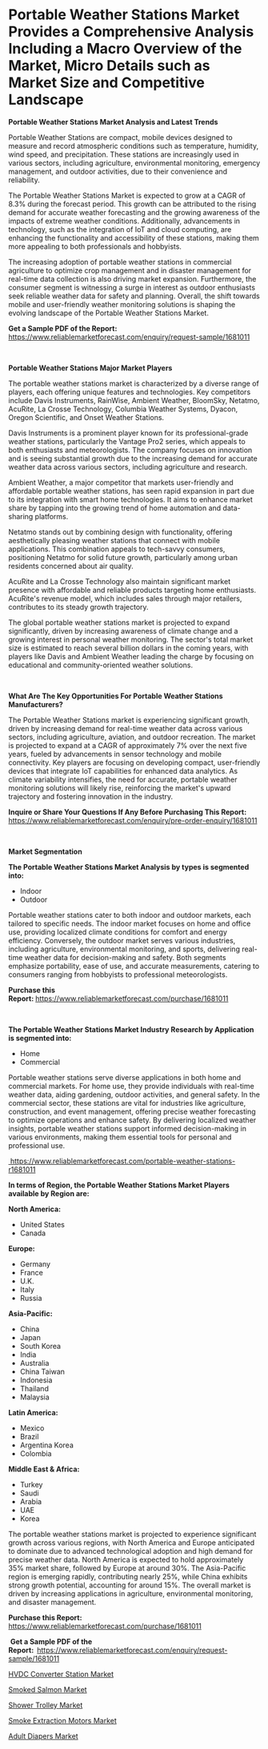 <p><h1>Portable Weather Stations Market Provides a Comprehensive Analysis Including a Macro Overview of the Market, Micro Details such as Market Size and Competitive Landscape</h1></p><p><strong>Portable Weather Stations Market Analysis and Latest Trends</strong></p>
<p><p>Portable Weather Stations are compact, mobile devices designed to measure and record atmospheric conditions such as temperature, humidity, wind speed, and precipitation. These stations are increasingly used in various sectors, including agriculture, environmental monitoring, emergency management, and outdoor activities, due to their convenience and reliability. </p><p>The Portable Weather Stations Market is expected to grow at a CAGR of 8.3% during the forecast period. This growth can be attributed to the rising demand for accurate weather forecasting and the growing awareness of the impacts of extreme weather conditions. Additionally, advancements in technology, such as the integration of IoT and cloud computing, are enhancing the functionality and accessibility of these stations, making them more appealing to both professionals and hobbyists. </p><p>The increasing adoption of portable weather stations in commercial agriculture to optimize crop management and in disaster management for real-time data collection is also driving market expansion. Furthermore, the consumer segment is witnessing a surge in interest as outdoor enthusiasts seek reliable weather data for safety and planning. Overall, the shift towards mobile and user-friendly weather monitoring solutions is shaping the evolving landscape of the Portable Weather Stations Market.</p></p>
<p><strong>Get a Sample PDF of the Report:&nbsp;</strong> <a href="https://www.reliablemarketforecast.com/enquiry/request-sample/1681011?utm_campaign=1743&utm_medium=2&utm_source=Github&utm_content=ia&utm_term=16122024&utm_id=portable-weather-stations">https://www.reliablemarketforecast.com/enquiry/request-sample/1681011</a></p>
<p>&nbsp;</p>
<p><strong>Portable Weather Stations Major Market Players</strong></p>
<p><p>The portable weather stations market is characterized by a diverse range of players, each offering unique features and technologies. Key competitors include Davis Instruments, RainWise, Ambient Weather, BloomSky, Netatmo, AcuRite, La Crosse Technology, Columbia Weather Systems, Dyacon, Oregon Scientific, and Onset Weather Stations. </p><p>Davis Instruments is a prominent player known for its professional-grade weather stations, particularly the Vantage Pro2 series, which appeals to both enthusiasts and meteorologists. The company focuses on innovation and is seeing substantial growth due to the increasing demand for accurate weather data across various sectors, including agriculture and research.</p><p>Ambient Weather, a major competitor that markets user-friendly and affordable portable weather stations, has seen rapid expansion in part due to its integration with smart home technologies. It aims to enhance market share by tapping into the growing trend of home automation and data-sharing platforms.</p><p>Netatmo stands out by combining design with functionality, offering aesthetically pleasing weather stations that connect with mobile applications. This combination appeals to tech-savvy consumers, positioning Netatmo for solid future growth, particularly among urban residents concerned about air quality.</p><p>AcuRite and La Crosse Technology also maintain significant market presence with affordable and reliable products targeting home enthusiasts. AcuRite's revenue model, which includes sales through major retailers, contributes to its steady growth trajectory.</p><p>The global portable weather stations market is projected to expand significantly, driven by increasing awareness of climate change and a growing interest in personal weather monitoring. The sector's total market size is estimated to reach several billion dollars in the coming years, with players like Davis and Ambient Weather leading the charge by focusing on educational and community-oriented weather solutions.</p></p>
<p>&nbsp;</p>
<p><strong>What Are The Key Opportunities For Portable Weather Stations Manufacturers?</strong></p>
<p><p>The Portable Weather Stations market is experiencing significant growth, driven by increasing demand for real-time weather data across various sectors, including agriculture, aviation, and outdoor recreation. The market is projected to expand at a CAGR of approximately 7% over the next five years, fueled by advancements in sensor technology and mobile connectivity. Key players are focusing on developing compact, user-friendly devices that integrate IoT capabilities for enhanced data analytics. As climate variability intensifies, the need for accurate, portable weather monitoring solutions will likely rise, reinforcing the market's upward trajectory and fostering innovation in the industry.</p></p>
<p><strong>Inquire or Share Your Questions If Any Before Purchasing This Report:</strong> <a href="https://www.reliablemarketforecast.com/enquiry/pre-order-enquiry/1681011?utm_campaign=1743&utm_medium=2&utm_source=Github&utm_content=ia&utm_term=16122024&utm_id=portable-weather-stations">https://www.reliablemarketforecast.com/enquiry/pre-order-enquiry/1681011</a></p>
<p>&nbsp;</p>
<p><strong>Market Segmentation</strong></p>
<p><strong>The Portable Weather Stations Market Analysis by types is segmented into:</strong></p>
<p><ul><li>Indoor</li><li>Outdoor</li></ul></p>
<p><p>Portable weather stations cater to both indoor and outdoor markets, each tailored to specific needs. The indoor market focuses on home and office use, providing localized climate conditions for comfort and energy efficiency. Conversely, the outdoor market serves various industries, including agriculture, environmental monitoring, and sports, delivering real-time weather data for decision-making and safety. Both segments emphasize portability, ease of use, and accurate measurements, catering to consumers ranging from hobbyists to professional meteorologists.</p></p>
<p><strong>Purchase this Report:&nbsp;</strong><a href="https://www.reliablemarketforecast.com/purchase/1681011?utm_campaign=1743&utm_medium=2&utm_source=Github&utm_content=ia&utm_term=16122024&utm_id=portable-weather-stations">https://www.reliablemarketforecast.com/purchase/1681011</a></p>
<p>&nbsp;</p>
<p><strong>The Portable Weather Stations Market Industry Research by Application is segmented into:</strong></p>
<p><ul><li>Home</li><li>Commercial</li></ul></p>
<p><p>Portable weather stations serve diverse applications in both home and commercial markets. For home use, they provide individuals with real-time weather data, aiding gardening, outdoor activities, and general safety. In the commercial sector, these stations are vital for industries like agriculture, construction, and event management, offering precise weather forecasting to optimize operations and enhance safety. By delivering localized weather insights, portable weather stations support informed decision-making in various environments, making them essential tools for personal and professional use.</p></p>
<p><a href="https://www.reliablemarketforecast.com/portable-weather-stations-r1681011?utm_campaign=1743&utm_medium=2&utm_source=Github&utm_content=ia&utm_term=16122024&utm_id=portable-weather-stations">&nbsp;https://www.reliablemarketforecast.com/portable-weather-stations-r1681011</a></p>
<p><strong>In terms of Region, the Portable Weather Stations Market Players available by Region are:</strong></p>
<p>
    <p> <strong> North America: </strong>
        <ul>
            <li>United States</li>
            <li>Canada</li>
        </ul>
        </p> 
    <p> <strong> Europe: </strong>
        <ul>
            <li>Germany</li>
            <li>France</li>
            <li>U.K.</li>
            <li>Italy</li>
            <li>Russia</li>
        </ul>
        </p> 
    <p> <strong> Asia-Pacific: </strong>
        <ul>
            <li>China</li>
            <li>Japan</li>
            <li>South Korea</li>
            <li>India</li>
            <li>Australia</li>
            <li>China Taiwan</li>
            <li>Indonesia</li>
            <li>Thailand</li>
            <li>Malaysia</li>
        </ul>
        </p> 
    <p> <strong> Latin America: </strong>
        <ul>
            <li>Mexico</li>
            <li>Brazil</li>
            <li>Argentina Korea</li>
            <li>Colombia</li>
        </ul>
        </p> 
    <p> <strong> Middle East & Africa: </strong>
        <ul>
            <li>Turkey</li>
            <li>Saudi</li>
            <li>Arabia</li>
            <li>UAE</li>
            <li>Korea</li>
        </ul>
    </p>
    </p>
<p><p>The portable weather stations market is projected to experience significant growth across various regions, with North America and Europe anticipated to dominate due to advanced technological adoption and high demand for precise weather data. North America is expected to hold approximately 35% market share, followed by Europe at around 30%. The Asia-Pacific region is emerging rapidly, contributing nearly 25%, while China exhibits strong growth potential, accounting for around 15%. The overall market is driven by increasing applications in agriculture, environmental monitoring, and disaster management.</p></p>
<p><strong>Purchase this Report: </strong><a href="https://www.reliablemarketforecast.com/purchase/1681011?utm_campaign=1743&utm_medium=2&utm_source=Github&utm_content=ia&utm_term=16122024&utm_id=portable-weather-stations">https://www.reliablemarketforecast.com/purchase/1681011</a></p>
<p>&nbsp;<strong>Get a Sample PDF of the Report:&nbsp;&nbsp;</strong><a href="https://www.reliablemarketforecast.com/enquiry/request-sample/1681011?utm_campaign=1743&utm_medium=2&utm_source=Github&utm_content=ia&utm_term=16122024&utm_id=portable-weather-stations">https://www.reliablemarketforecast.com/enquiry/request-sample/1681011</a></p>
<p><strong></strong></p>
<p><p><a href="https://www.linkedin.com/pulse/hvdc-converter-station-market-demand-revenue-insights-61-cagr-tdnpe?utm_campaign=1743&utm_medium=2&utm_source=Github&utm_content=ia&utm_term=16122024&utm_id=portable-weather-stations">HVDC Converter Station Market</a></p><p><a href="https://www.linkedin.com/pulse/smoked-salmon-market-predictions-taking-consideration-u1yfe?utm_campaign=1743&utm_medium=2&utm_source=Github&utm_content=ia&utm_term=16122024&utm_id=portable-weather-stations">Smoked Salmon Market</a></p><p><a href="https://www.linkedin.com/pulse/analyzing-shower-trolley-market-2024-2031-comprehensive-report-owp0e?utm_campaign=1743&utm_medium=2&utm_source=Github&utm_content=ia&utm_term=16122024&utm_id=portable-weather-stations">Shower Trolley Market</a></p><p><a href="https://www.linkedin.com/pulse/in-depth-report-smoke-extraction-motors-market-types-applications-9dsme?utm_campaign=1743&utm_medium=2&utm_source=Github&utm_content=ia&utm_term=16122024&utm_id=portable-weather-stations">Smoke Extraction Motors Market</a></p><p><a href="https://www.linkedin.com/pulse/in-depth-analysis-adult-diapers-market-2024-2031-dynamics-kqe3f?utm_campaign=1743&utm_medium=2&utm_source=Github&utm_content=ia&utm_term=16122024&utm_id=portable-weather-stations">Adult Diapers Market</a></p></p>
